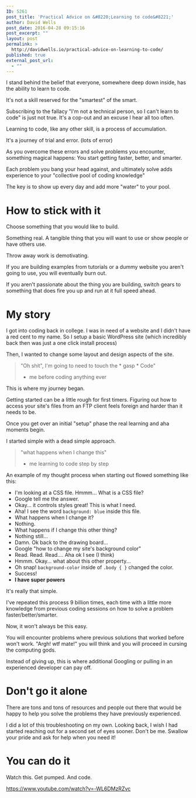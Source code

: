 ```yaml
---
ID: 5261
post_title: 'Practical Advice on &#8220;Learning to code&#8221;'
author: David Wells
post_date: 2016-04-28 09:15:16
post_excerpt: ""
layout: post
permalink: >
  http://davidwells.io/practical-advice-on-learning-to-code/
published: true
external_post_url:
  - ""
---
```

I stand behind the belief that everyone, somewhere deep down inside, has the ability to learn to code.

It's not a skill reserved for the "smartest" of the smart.

Subscribing to the fallacy "I'm not a technical person, so I can't learn to code" is just not true. It's a cop-out and an excuse I hear all too often.

Learning to code, like any other skill, is a process of accumulation. 

It's a journey of trial and error. (lots of error)

As you overcome these errors and solve problems you encounter, something magical happens: You start getting faster, better, and smarter. 

Each problem you bang your head against, and ultimately solve adds experience to your "collective pool of coding knowledge" 

The key is to show up every day and add more "water" to your pool.

# How to stick with it

Choose something that you would like to build. 

Something real. A tangible thing that you will want to use or show people or have others use.

Throw away work is demotivating.

If you are building examples from tutorials or a dummy website you aren't going to use, you will eventually burn out.
 
If you aren't passionate about the thing you are building, switch gears to something that does fire you up and run at it full speed ahead.

# My story

I got into coding back in college. I was in need of a website and I didn't have a red cent to my name. So I setup a basic WordPress site (which incredibly back then was just a one click install process)

Then, I wanted to change some layout and design aspects of the site. 

> "Oh shit", I'm going to need to touch the * gasp * Code"
> - me before coding anything ever

This is where my journey began.

Getting started can be a little rough for first timers. Figuring out how to access your site's files from an FTP client feels foreign and harder than it needs to be.

Once you get over an initial "setup" phase the real learning and aha moments begin.

I started simple with a dead simple approach. 

> "what happens when I change this"
> - me learning to code step by step

An example of my thought process when starting out flowed something like this:

- I'm looking at a CSS file. Hmmm... What is a CSS file?
- Google tell me the answer.
- Okay... it controls styles great! This is what I need.
- Aha! I see the word `background: blue` inside this file.
- What happens when I change it?
- Nothing.
- What happens if I change this other thing?
- Nothing still...
- Damn. Ok back to the drawing board...
- Google "how to change my site's background color"
- Read. Read. Read.... Aha ok I see (I think)
- Hmmm. Okay... what about this other property...
- Oh snap! `background-color` inside of `.body { }` changed the color.
- Success!
- **I have super powers**

It's really that simple.

I've repeated this process 9 billion times, each time with a little more knowledge from previous coding sessions on how to solve a problem faster/better/smarter.

Now, it won't always be this easy. 

You will encounter problems where previous solutions that worked before won't work. "Argh! wtf mate!" you will think and you will proceed in cursing the computing gods.

Instead of giving up, this is where additional Googling or pulling in an experienced developer can pay off.

# Don't go it alone

There are tons and tons of resources and people out there that would be happy to help you solve the problems they have previously experienced.

I did a lot of this troubleshooting on my own. Looking back, I wish I had started reaching out for a second set of eyes sooner. Don't be me. Swallow your pride and ask for help when you need it!

#  You can do it

Watch this. Get pumped. And code.

https://www.youtube.com/watch?v=-WL6DMzRZvc